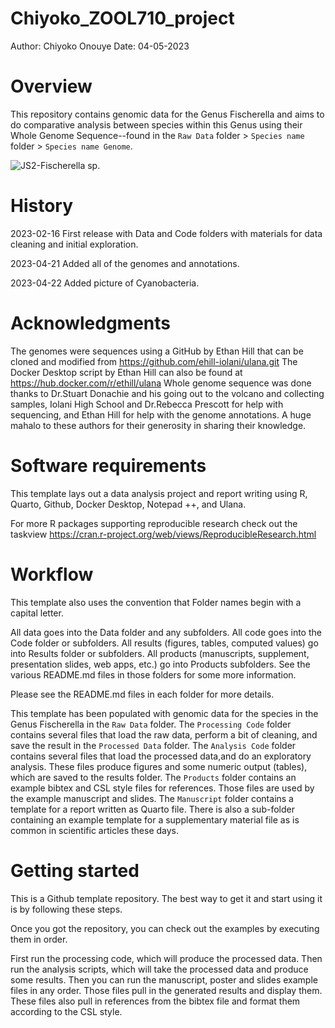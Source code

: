 ﻿# Chiyoko_ZOOL710_project
Author: Chiyoko Onouye
Date: 04-05-2023


# Overview
This repository contains genomic data for the Genus Fischerella and aims to do comparative analysis between species within this Genus using their Whole Genome Sequence--found in the `Raw Data` folder > `Species name` folder > `Species name Genome`. 


![JS2-Fischerella sp.](https://github.com/Yokohime/Chiyoko_ZOOL710_project3/blob/main/Products/Manuscript/Images/JS2_7.jpg)


# History

2023-02-16 First release with Data and Code folders with materials for data cleaning and initial exploration.

2023-04-21 Added all of the genomes and annotations.

2023-04-22 Added picture of Cyanobacteria.

# Acknowledgments

The genomes were sequences using a GitHub by Ethan Hill that can be cloned and modified from https://github.com/ehill-iolani/ulana.git
The Docker Desktop script by Ethan Hill can also be found at https://hub.docker.com/r/ethill/ulana
Whole genome sequence was done thanks to Dr.Stuart Donachie and his going out to the volcano and collecting samples, Iolani High School and Dr.Rebecca Prescott for help with sequencing, and Ethan Hill for help with the genome annotations.
A huge mahalo to these authors for their generosity in sharing their knowledge.



# Software requirements
This template lays out a data analysis project and report writing using R, Quarto, Github, Docker Desktop, Notepad ++, and Ulana.

For more R packages supporting reproducible research check out the taskview https://cran.r-project.org/web/views/ReproducibleResearch.html



# Workflow

This template also uses the convention that Folder names begin with a capital letter.

All data goes into the Data folder and any subfolders.
All code goes into the Code folder or subfolders.
All results (figures, tables, computed values) go into Results folder or subfolders.
All products (manuscripts, supplement, presentation slides, web apps, etc.) go into Products subfolders.
See the various README.md files in those folders for some more information.


Please see the README.md files in each folder for more details.

This template has been populated with genomic data for the species in the Genus Fischerella in the `Raw Data` folder.
The `Processing Code` folder contains several files that load the raw data, perform a bit of cleaning, and save the result in the `Processed Data` folder.
The `Analysis Code` folder contains several files that load the processed data,and do an exploratory analysis. These files produce figures and some numeric output (tables), which are saved to the results folder.
The `Products` folder contains an example bibtex and CSL style files for references. Those files are used by the example manuscript and slides.
The `Manuscript` folder contains a template for a report written as Quarto file. There is also a sub-folder containing an example template for a supplementary material file as is common in scientific articles these days.


# Getting started
This is a Github template repository. The best way to get it and start using it is by following these steps.

Once you got the repository, you can check out the examples by executing them in order.

First run the processing code, which will produce the processed data.
Then run the analysis scripts, which will take the processed data and produce some results.
Then you can run the manuscript, poster and slides example files in any order. Those files pull in the generated results and display them. These files also pull in references from the bibtex file and format them according to the CSL style.
